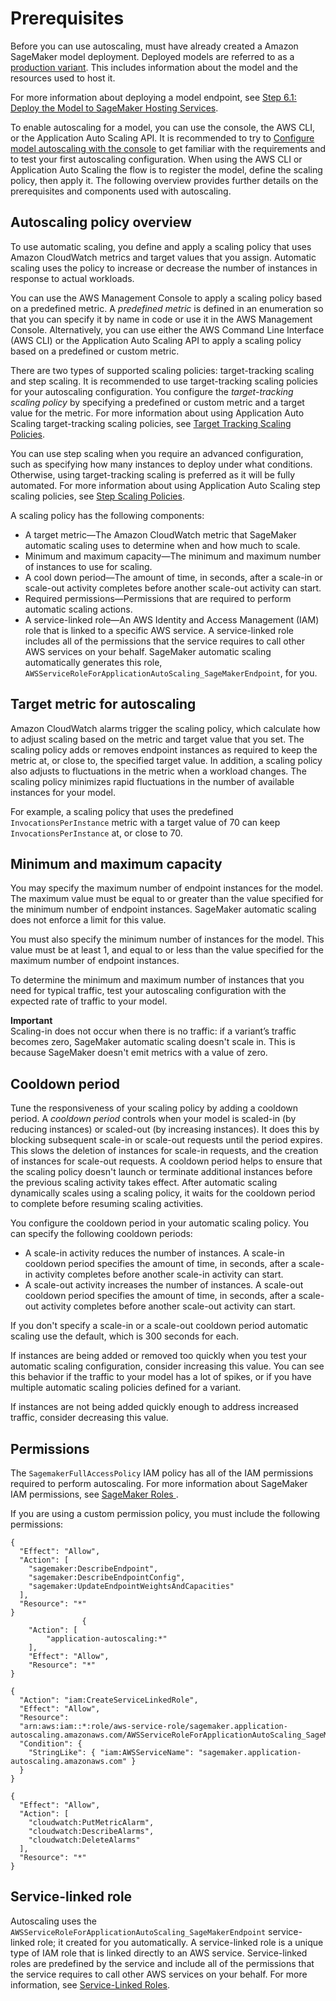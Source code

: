 # Prerequisites<a name="endpoint-auto-scaling-prerequisites"></a>

Before you can use autoscaling, must have already created a Amazon SageMaker model deployment\. Deployed models are referred to as a [production variant](https://docs.aws.amazon.com/sagemaker/latest/APIReference/API_ProductionVariant.html)\. This includes information about the model and the resources used to host it\. 

For more information about deploying a model endpoint, see [Step 6\.1: Deploy the Model to SageMaker Hosting Services](ex1-deploy-model.md)\.

To enable autoscaling for a model, you can use the console, the AWS CLI, or the Application Auto Scaling API\. It is recommended to try to [Configure model autoscaling with the console](endpoint-auto-scaling-add-console.md) to get familiar with the requirements and to test your first autoscaling configuration\. When using the AWS CLI or Application Auto Scaling the flow is to register the model, define the scaling policy, then apply it\. The following overview provides further details on the prerequisites and components used with autoscaling\.

## Autoscaling policy overview<a name="endpoint-auto-scaling-policy"></a>

To use automatic scaling, you define and apply a scaling policy that uses Amazon CloudWatch metrics and target values that you assign\. Automatic scaling uses the policy to increase or decrease the number of instances in response to actual workloads\.

You can use the AWS Management Console to apply a scaling policy based on a predefined metric\. A *predefined metric* is defined in an enumeration so that you can specify it by name in code or use it in the AWS Management Console\. Alternatively, you can use either the AWS Command Line Interface \(AWS CLI\) or the Application Auto Scaling API to apply a scaling policy based on a predefined or custom metric\. 

There are two types of supported scaling policies: target\-tracking scaling and step scaling\. It is recommended to use target\-tracking scaling policies for your autoscaling configuration\. You configure the *target\-tracking scaling policy* by specifying a predefined or custom metric and a target value for the metric\. For more information about using Application Auto Scaling target\-tracking scaling policies, see [ Target Tracking Scaling Policies](https://docs.aws.amazon.com/autoscaling/application/userguide/application-auto-scaling-target-tracking.html)\.

You can use step scaling when you require an advanced configuration, such as specifying how many instances to deploy under what conditions\. Otherwise, using target\-tracking scaling is preferred as it will be fully automated\. For more information about using Application Auto Scaling step scaling policies, see [ Step Scaling Policies](https://docs.aws.amazon.com/autoscaling/application/userguide/application-auto-scaling-step-scaling-policies.html)\.

A scaling policy has the following components:
+ A target metric—The Amazon CloudWatch metric that SageMaker automatic scaling uses to determine when and how much to scale\.
+ Minimum and maximum capacity—The minimum and maximum number of instances to use for scaling\.
+ A cool down period—The amount of time, in seconds, after a scale\-in or scale\-out activity completes before another scale\-out activity can start\.
+ Required permissions—Permissions that are required to perform automatic scaling actions\.
+ A service\-linked role—An AWS Identity and Access Management \(IAM\) role that is linked to a specific AWS service\. A service\-linked role includes all of the permissions that the service requires to call other AWS services on your behalf\. SageMaker automatic scaling automatically generates this role, `AWSServiceRoleForApplicationAutoScaling_SageMakerEndpoint`, for you\.

## Target metric for autoscaling<a name="endpoint-auto-scaling-target-metric"></a>

Amazon CloudWatch alarms trigger the scaling policy, which calculate how to adjust scaling based on the metric and target value that you set\. The scaling policy adds or removes endpoint instances as required to keep the metric at, or close to, the specified target value\. In addition, a scaling policy also adjusts to fluctuations in the metric when a workload changes\. The scaling policy minimizes rapid fluctuations in the number of available instances for your model\.

For example, a scaling policy that uses the predefined `InvocationsPerInstance` metric with a target value of 70 can keep `InvocationsPerInstance` at, or close to 70\.

## Minimum and maximum capacity<a name="endpoint-auto-scaling-target-capacity"></a>

You may specify the maximum number of endpoint instances for the model\. The maximum value must be equal to or greater than the value specified for the minimum number of endpoint instances\. SageMaker automatic scaling does not enforce a limit for this value\.

You must also specify the minimum number of instances for the model\. This value must be at least 1, and equal to or less than the value specified for the maximum number of endpoint instances\.

To determine the minimum and maximum number of instances that you need for typical traffic, test your autoscaling configuration with the expected rate of traffic to your model\.

**Important**  
Scaling\-in does not occur when there is no traffic: if a variant’s traffic becomes zero, SageMaker automatic scaling doesn't scale in\. This is because SageMaker doesn't emit metrics with a value of zero\. 

## Cooldown period<a name="endpoint-auto-scaling-target-cooldown"></a>

Tune the responsiveness of your scaling policy by adding a cooldown period\. A *cooldown period* controls when your model is scaled\-in \(by reducing instances\) or scaled\-out \(by increasing instances\)\. It does this by blocking subsequent scale\-in or scale\-out requests until the period expires\. This slows the deletion of instances for scale\-in requests, and the creation of instances for scale\-out requests\. A cooldown period helps to ensure that the scaling policy doesn't launch or terminate additional instances before the previous scaling activity takes effect\. After automatic scaling dynamically scales using a scaling policy, it waits for the cooldown period to complete before resuming scaling activities\.

You configure the cooldown period in your automatic scaling policy\. You can specify the following cooldown periods:
+ A scale\-in activity reduces the number of instances\. A scale\-in cooldown period specifies the amount of time, in seconds, after a scale\-in activity completes before another scale\-in activity can start\. 
+ A scale\-out activity increases the number of instances\. A scale\-out cooldown period specifies the amount of time, in seconds, after a scale\-out activity completes before another scale\-out activity can start\. 

If you don't specify a scale\-in or a scale\-out cooldown period automatic scaling use the default, which is 300 seconds for each\.

If instances are being added or removed too quickly when you test your automatic scaling configuration, consider increasing this value\. You can see this behavior if the traffic to your model has a lot of spikes, or if you have multiple automatic scaling policies defined for a variant\.

If instances are not being added quickly enough to address increased traffic, consider decreasing this value\.

## Permissions<a name="endpoint-auto-scaling-permissions"></a>

The `SagemakerFullAccessPolicy` IAM policy has all of the IAM permissions required to perform autoscaling\. For more information about SageMaker IAM permissions, see [SageMaker Roles ](sagemaker-roles.md)\.

If you are using a custom permission policy, you must include the following permissions:

```
{
  "Effect": "Allow",
  "Action": [
    "sagemaker:DescribeEndpoint",
    "sagemaker:DescribeEndpointConfig",
    "sagemaker:UpdateEndpointWeightsAndCapacities"
  ],
  "Resource": "*"
}
                {
    "Action": [
        "application-autoscaling:*"
    ],
    "Effect": "Allow",
    "Resource": "*"
}

{
  "Action": "iam:CreateServiceLinkedRole",
  "Effect": "Allow",
  "Resource":
  "arn:aws:iam::*:role/aws-service-role/sagemaker.application-autoscaling.amazonaws.com/AWSServiceRoleForApplicationAutoScaling_SageMakerEndpoint",
  "Condition": {
    "StringLike": { "iam:AWSServiceName": "sagemaker.application-autoscaling.amazonaws.com"	}
  }
}

{
  "Effect": "Allow",
  "Action": [
    "cloudwatch:PutMetricAlarm",
    "cloudwatch:DescribeAlarms",
    "cloudwatch:DeleteAlarms"
  ],
  "Resource": "*"
}
```

## Service\-linked role<a name="endpoint-auto-scaling-slr"></a>

Autoscaling uses the `AWSServiceRoleForApplicationAutoScaling_SageMakerEndpoint` service\-linked role; it created for you automatically\. A service\-linked role is a unique type of IAM role that is linked directly to an AWS service\. Service\-linked roles are predefined by the service and include all of the permissions that the service requires to call other AWS services on your behalf\. For more information, see [Service\-Linked Roles](https://docs.aws.amazon.com/autoscaling/application/userguide/application-auto-scaling-service-linked-roles.html)\.